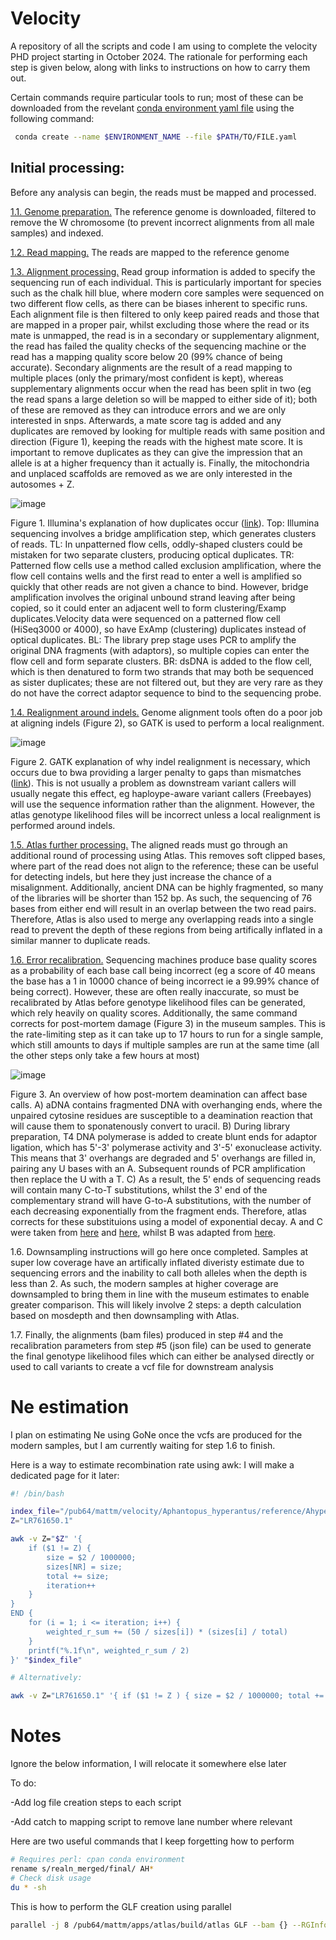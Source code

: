 # Velocity

A repository of all the scripts and code I am using to complete the velocity PHD project starting in October 2024. The rationale for performing each step is given below, along with links to instructions on how to carry them out.

Certain commands require particular tools to run; most of these can be downloaded from the revelant [conda environment yaml file](Conda_environments) using the following command:
```bash
 conda create --name $ENVIRONMENT_NAME --file $PATH/TO/FILE.yaml
```

## Initial processing:
Before any analysis can begin, the reads must be mapped and processed.

[1.1. Genome preparation.](Instructions/1.1.Prepare_genome.md) The reference genome is downloaded, filtered to remove the W chromosome (to prevent incorrect alignments from all male samples) and indexed.

[1.2. Read mapping.](Instructions/1.2.Map_reads.md) The reads are mapped to the reference genome

[1.3. Alignment processing.]() Read group information is added to specify the sequencing run of each individual. This is particularly important for species such as the chalk hill blue, where modern core samples were sequenced on two different flow cells, as there can be biases inherent to specific runs. Each alignment file is then filtered to only keep paired reads and those that are mapped in a proper pair, whilst excluding those where the read or its mate is unmapped, the read is in a secondary or supplementary alignment, the read has failed the quality checks of the sequencing machine or the read has a mapping quality score below 20 (99% chance of being accurate). Secondary alignments are the result of a read mapping to multiple places (only the primary/most confident is kept), whereas supplementary alignments occur when the read has been split in two (eg the read spans a large deletion so will be mapped to either side of it); both of these are removed as they can introduce errors and we are only interested in snps. Afterwards, a mate score tag is added and any duplicates are removed by looking for multiple reads with same position and direction (Figure 1), keeping the reads with the highest mate score. It is important to remove duplicates as they can give the impression that an allele is at a higher frequency than it actually is. Finally, the mitochondria and unplaced scaffolds are removed as we are only interested in the autosomes + Z. 

![image](https://github.com/user-attachments/assets/7cb1bbc5-1084-4821-b991-ce9bcb755b81)

Figure 1. Illumina's explanation of how duplicates occur ([link](https://core-genomics.blogspot.com/2016/05/increased-read-duplication-on-patterned.html)). Top: Illumina sequencing involves a bridge amplification step, which generates clusters of reads. TL: In unpatterned flow cells, oddly-shaped clusters could be mistaken for two separate clusters, producing optical duplicates. TR: Patterned flow cells use a method called exclusion amplification, where the flow cell contains wells and the first read to enter a well is amplified so quickly that other reads are not given a chance to bind. However, bridge amplification involves the original unbound strand leaving after being copied, so it could enter an adjacent well to form clustering/Examp duplicates.Velocity data were sequenced on a patterned flow cell (HiSeq3000 or 4000), so have ExAmp (clustering) duplicates instead of optical duplicates. BL: The library prep stage uses PCR to amplify the original DNA fragments (with adaptors), so multiple copies can enter the flow cell and form separate clusters. BR: dsDNA is added to the flow cell, which is then denatured to form two strands that may both be sequenced as sister duplicates; these are not filtered out, but they are very rare as they do not have the correct adaptor sequence to bind to the sequencing probe. 

[1.4. Realignment around indels.](Instructions/1.4.Indel_realignment.md) Genome alignment tools often do a poor job at aligning indels (Figure 2), so GATK is used to perform a local realignment. 

![image](https://github.com/user-attachments/assets/107402a5-44a2-47b2-bc40-39323db322c6)

Figure 2. GATK explanation of why indel realignment is necessary, which occurs due to bwa providing a larger penalty to gaps than mismatches ([link](https://qcb.ucla.edu/wp-content/uploads/sites/14/2016/03/GATKwr12-3-IndelRealignment.pdf)). This is not usually a problem as downstream variant callers will usually negate this effect, eg haploype-aware variant callers (Freebayes) will use the sequence information rather than the alignment. However, the atlas genotype likelihood files will be incorrect unless a local realignment is performed around indels.

[1.5. Atlas further processing.](Instructions/1.5.Atlas_processing.md) The aligned reads must go through an additional round of processing using Atlas. This removes soft clipped bases, where part of the read does not align to the reference; these can be useful for detecting indels, but here they just increase the chance of a misalignment. Additionally, ancient DNA can be highly fragmented, so many of the libraries will be shorter than 152 bp. As such, the sequencing of 76 bases from either end will result in an overlap between the two read pairs. Therefore, Atlas is also used to merge any overlapping reads into a single read to prevent the depth of these regions from being artifically inflated in a similar manner to duplicate reads.

[1.6. Error recalibration.](Instructions/1.6.Error_recalibration.md) Sequencing machines produce base quality scores as a probability of each base call being incorrect (eg a score of 40 means the base has a 1 in 10000 chance of being incorrect ie a 99.99% chance of being correct). However, these are often really inaccurate, so must be recalibrated by Atlas before genotype likelihood files can be generated, which rely heavily on quality scores. Additionally, the same command corrects for post-mortem damage (Figure 3) in the museum samples. This is the rate-limiting step as it can take up to 17 hours to run for a single sample, which still amounts to days if multiple samples are run at the same time (all the other steps only take a few hours at most)

![image](https://github.com/user-attachments/assets/912da626-3e0a-4159-838e-581dfa76e5c3)

Figure 3. An overview of how post-mortem deamination can affect base calls. A) aDNA contains fragmented DNA with overhanging ends, where the unpaired cytosine residues are susceptible to a deamination reaction that will cause them to sponatenously convert to uracil. B) During library preparation, T4 DNA polymerase is added to create blunt ends for adaptor ligation, which has 5'-3' polymerase activity and 3'-5' exonuclease activity. This means that 3' overhangs are degraded and 5' overhangs are filled in, pairing any U bases with an A. Subsequent rounds of PCR amplification then replace the U with a T. C) As a result, the 5' ends of sequencing reads will contain many C-to-T substitutions, whilst the 3' end of the complementary strand will have G-to-A substitutions, with the number of each decreasing exponentially from the fragment ends. Therefore, atlas corrects for these substituions using a model of exponential decay. A and C were taken from [here](https://pmc.ncbi.nlm.nih.gov/articles/PMC3685887/) and [here](https://www.pnas.org/doi/10.1073/pnas.0704665104), whilst B was adapted from [here](https://www.cytivalifesciences.com/en/us/news-center/enzymes-in-ngs-library-prep-10001).

1.6. Downsampling instructions will go here once completed. Samples at super low coverage have an artifically inflated diveristy estimate due to sequencing errors and the inability to call both alleles when the depth is less than 2. As such, the modern samples at higher coverage are downsampled to bring them in line with the museum estimates to enable greater comparison. This will likely involve 2 steps: a depth calculation based on mosdepth and then downsampling with Atlas.

1.7. Finally, the alignments (bam files) produced in step #4 and the recalibration parameters from step #5 (json file) can be used to generate the final genotype likelihood files which can either be analysed directly or used to call variants to create a vcf file for downstream analysis


# Ne estimation

I plan on estimating Ne using GoNe once the vcfs are produced for the modern samples, but I am currently waiting for step 1.6 to finish.

Here is a way to estimate recombination rate using awk: I will make a dedicated page for it later:
```bash
#! /bin/bash

index_file="/pub64/mattm/velocity/Aphantopus_hyperantus/reference/Ahyperantus_genome.fa.fai"
Z="LR761650.1"

awk -v Z="$Z" '{
    if ($1 != Z) {
        size = $2 / 1000000;
        sizes[NR] = size;
        total += size;
        iteration++
    }
}
END {
    for (i = 1; i <= iteration; i++) {
        weighted_r_sum += (50 / sizes[i]) * (sizes[i] / total)
    }
    printf("%.1f\n", weighted_r_sum / 2)
}' "$index_file"

# Alternatively:

awk -v Z="LR761650.1" '{ if ($1 != Z ) { size = $2 / 1000000; total += size; iteration++ }} END { weighted_r_sum = (50 / total) * iteration; printf("%.1f\n", weighted_r_sum / 2) }' Ahyperantus_genome.fa.fai
```




# Notes

Ignore the below information, I will relocate it somewhere else later

To do:

-Add log file creation steps to each script

-Add catch to mapping script to remove lane number where relevant 


Here are two useful commands that I keep forgetting how to perform
```bash
# Requires perl: cpan conda environment
rename s/realn_merged/final/ AH*
# Check disk usage
du * -sh
```

This is how to perform the GLF creation using parallel
```bash
parallel -j 8 /pub64/mattm/apps/atlas/build/atlas GLF --bam {} --RGInfo {.}_RGInfo.json ::: /pub64/mattm/velocity/sequence_files/Hesperia_comma/marked_duplicates/*.bam
```


